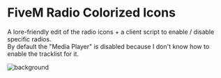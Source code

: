 # FiveM Radio Colorized Icons

A lore-friendly edit of the radio icons + a client script to enable / disable specific radios. <br/>
By default the "Media Player" is disabled because I don't know how to enable the tracklist for it.

![background](https://github.com/Weilher/fivem_radio_colorized_icons/assets/82490121/af51b998-3308-42bf-a761-ecb08bdae974)
